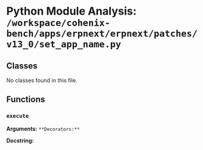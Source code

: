 # Python Module Analysis: `/workspace/cohenix-bench/apps/erpnext/erpnext/patches/v13_0/set_app_name.py`

## Classes

No classes found in this file.


## Functions

### `execute`
**Arguments:** ``
**Decorators:** ``

**Docstring:**
```

```

